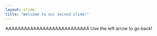 ```yaml
---
layout: slide
title: "Welcome to our second slide!"
---
```

AAAAAAAAAAAAAAAAAAAAAAAAAAA
Use the left arrow to go back!
